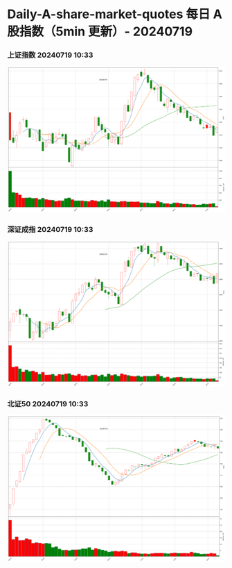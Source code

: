 
# Daily-A-share-market-quotes 每日 A 股指数（5min 更新）- 20240719

### 上证指数 20240719 10:33
![](./fig/2024/7/20240719-sh000001.png)

### 深证成指 20240719 10:33
![](./fig/2024/7/20240719-sz399001.png)

### 北证50 20240719 10:33
![](./fig/2024/7/20240719-bj899050.png)
